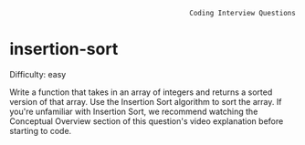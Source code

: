                                                 Coding Interview Questions
# insertion-sort

Difficulty: easy

  Write a function that takes in an array of integers and returns a sorted
  version of that array. Use the Insertion Sort algorithm to sort the array.
  If you're unfamiliar with Insertion Sort, we recommend watching the Conceptual
  Overview section of this question's video explanation before starting to code.
